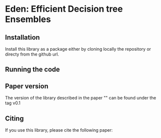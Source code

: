 # **Eden**: **E**fficient **D**ecision tree **En**sembles
## Installation
Install this library as a package either by cloning locally the repository or directy from the github url.

## Running the code


## Paper version
The version of the library described in the paper "" can be found under the tag v0.1

## Citing 
If you use this library, please cite the following paper:
```bib
```